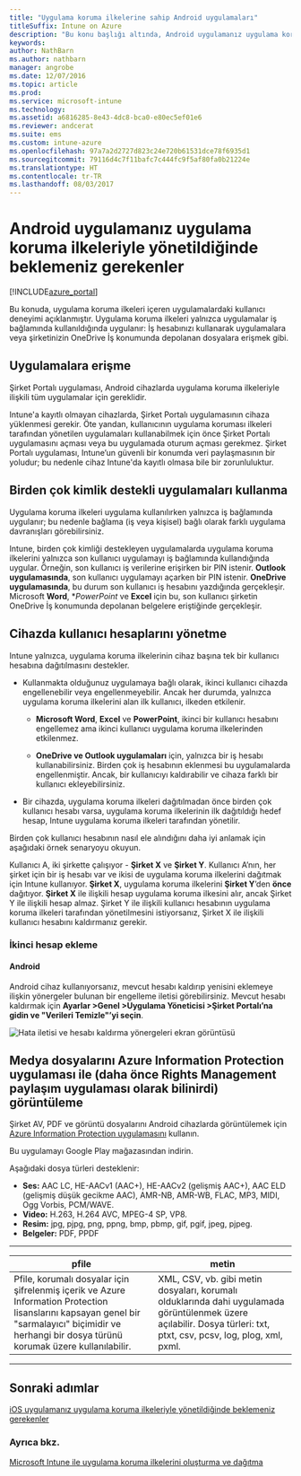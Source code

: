 ```yaml
---
title: "Uygulama koruma ilkelerine sahip Android uygulamaları"
titleSuffix: Intune on Azure
description: "Bu konu başlığı altında, Android uygulamanız uygulama koruma ilkeleriyle yönetildiğinde neler bekleyebileceğiniz açıklanır.\""
keywords: 
author: NathBarn
ms.author: nathbarn
manager: angrobe
ms.date: 12/07/2016
ms.topic: article
ms.prod: 
ms.service: microsoft-intune
ms.technology: 
ms.assetid: a6816285-8e43-4dc8-bca0-e80ec5ef01e6
ms.reviewer: andcerat
ms.suite: ems
ms.custom: intune-azure
ms.openlocfilehash: 97a7a2d2727d823c24e720b61531dce78f6935d1
ms.sourcegitcommit: 79116d4c7f11bafc7c444fc9f5af80fa0b21224e
ms.translationtype: HT
ms.contentlocale: tr-TR
ms.lasthandoff: 08/03/2017
---
```

# <a name="what-to-expect-when-your-android-app-is-managed-by-app-protection-policies"></a>Android uygulamanız uygulama koruma ilkeleriyle yönetildiğinde beklemeniz gerekenler 

[!INCLUDE[azure_portal](./includes/azure_portal.md)]

Bu konuda, uygulama koruma ilkeleri içeren uygulamalardaki kullanıcı deneyimi açıklanmıştır. Uygulama koruma ilkeleri yalnızca uygulamalar iş bağlamında kullanıldığında uygulanır: İş hesabınızı kullanarak uygulamalara veya şirketinizin OneDrive İş konumunda depolanan dosyalara erişmek gibi.
##  <a name="accessing-apps"></a>Uygulamalara erişme

Şirket Portalı uygulaması, Android cihazlarda uygulama koruma ilkeleriyle ilişkili tüm uygulamalar için gereklidir.

Intune'a kayıtlı olmayan cihazlarda, Şirket Portalı uygulamasının cihaza yüklenmesi gerekir. Öte yandan, kullanıcının uygulama koruması ilkeleri tarafından yönetilen uygulamaları kullanabilmek için önce Şirket Portalı uygulamasını açması veya bu uygulamada oturum açması gerekmez.
Şirket Portalı uygulaması, Intune’un güvenli bir konumda veri paylaşmasının bir yoludur; bu nedenle cihaz Intune'da kayıtlı olmasa bile bir zorunluluktur.


##  <a name="using-apps-with-multi-identity-support"></a>Birden çok kimlik destekli uygulamaları kullanma

Uygulama koruma ilkeleri uygulama kullanılırken yalnızca iş bağlamında uygulanır; bu nedenle bağlama (iş veya kişisel) bağlı olarak farklı uygulama davranışları görebilirsiniz.

Intune, birden çok kimliği destekleyen uygulamalarda uygulama koruma ilkelerini yalnızca son kullanıcı uygulamayı iş bağlamında kullandığında uygular.  Örneğin, son kullanıcı iş verilerine erişirken bir PIN istenir.  **Outlook uygulamasında**, son kullanıcı uygulamayı açarken bir PIN istenir. **OneDrive uygulamasında**, bu durum son kullanıcı iş hesabını yazdığında gerçekleşir.  Microsoft **Word**, **PowerPoint* ve **Excel** için bu, son kullanıcı şirketin OneDrive İş konumunda depolanan belgelere eriştiğinde gerçekleşir.
##  <a name="managing-user-accounts-on-the-device"></a>Cihazda kullanıcı hesaplarını yönetme

Intune yalnızca, uygulama koruma ilkelerinin cihaz başına tek bir kullanıcı hesabına dağıtılmasını destekler.

* Kullanmakta olduğunuz uygulamaya bağlı olarak, ikinci kullanıcı cihazda engellenebilir veya engellenmeyebilir. Ancak her durumda, yalnızca uygulama koruma ilkelerini alan ilk kullanıcı, ilkeden etkilenir.

  * **Microsoft Word**, **Excel** ve **PowerPoint**, ikinci bir kullanıcı hesabını engellemez ama ikinci kullanıcı uygulama koruma ilkelerinden etkilenmez.

  * **OneDrive ve Outlook uygulamaları** için, yalnızca bir iş hesabı kullanabilirsiniz.  Birden çok iş hesabının eklenmesi bu uygulamalarda engellenmiştir.  Ancak, bir kullanıcıyı kaldırabilir ve cihaza farklı bir kullanıcı ekleyebilirsiniz.


* Bir cihazda, uygulama koruma ilkeleri dağıtılmadan önce birden çok kullanıcı hesabı varsa, uygulama koruma ilkelerinin ilk dağıtıldığı hedef hesap, Intune uygulama koruma ilkeleri tarafından yönetilir.


Birden çok kullanıcı hesabının nasıl ele alındığını daha iyi anlamak için aşağıdaki örnek senaryoyu okuyun.

Kullanıcı A, iki şirkette çalışıyor - **Şirket X** ve **Şirket Y**. Kullanıcı A’nın, her şirket için bir iş hesabı var ve ikisi de uygulama koruma ilkelerini dağıtmak için Intune kullanıyor. **Şirket X**, uygulama koruma ilkelerini **Şirket Y**’den **önce** dağıtıyor. **Şirket X** ile ilişkili hesap uygulama koruma ilkesini alır, ancak Şirket Y ile ilişkili hesap almaz. Şirket Y ile ilişkili kullanıcı hesabının uygulama koruma ilkeleri tarafından yönetilmesini istiyorsanız, Şirket X ile ilişkili kullanıcı hesabını kaldırmanız gerekir.
### <a name="adding-a-second-account"></a>İkinci hesap ekleme
####  <a name="android"></a>Android
Android cihaz kullanıyorsanız, mevcut hesabı kaldırıp yenisini eklemeye ilişkin yönergeler bulunan bir engelleme iletisi görebilirsiniz.  Mevcut hesabı kaldırmak için **Ayarlar &gt;Genel &gt;Uygulama Yöneticisi &gt;Şirket Portalı’na gidin ve "Verileri Temizle"’yi seçin**.

![Hata iletisi ve hesabı kaldırma yönergeleri ekran görüntüsü](./media/android-switch-user.png)

##  <a name="viewing-media-files-with-the-azure-information-protection-app-previously-known-as-rights-management-sharing-app"></a>Medya dosyalarını Azure Information Protection uygulaması ile (daha önce Rights Management paylaşım uygulaması olarak bilinirdi) görüntüleme
Şirket AV, PDF ve görüntü dosyalarını Android cihazlarda görüntülemek için [Azure Information Protection uygulamasını](https://play.google.com/store/apps/details?id=com.microsoft.ipviewer) kullanın.

Bu uygulamayı Google Play mağazasından indirin.  

Aşağıdaki dosya türleri desteklenir:

* **Ses:** AAC LC, HE-AACv1 (AAC+), HE-AACv2 (gelişmiş AAC+), AAC ELD (gelişmiş düşük gecikme AAC), AMR-NB, AMR-WB, FLAC, MP3, MIDI, Ogg Vorbis, PCM/WAVE.
* **Video:** H.263, H.264 AVC, MPEG-4 SP, VP8.
* **Resim:** jpg, pjpg, png, ppng, bmp, pbmp, gif, pgif, jpeg, pjpeg.
* **Belgeler:** PDF, PPDF

------------
|**pfile**|**metin**|
|----|----|
|Pfile, korumalı dosyalar için şifrelenmiş içerik ve Azure Information Protection lisanslarını kapsayan genel bir "sarmalayıcı" biçimidir ve herhangi bir dosya türünü korumak üzere kullanılabilir.|XML, CSV, vb. gibi metin dosyaları, korumalı olduklarında dahi uygulamada görüntülenmek üzere açılabilir. Dosya türleri: txt, ptxt, csv, pcsv, log, plog, xml, pxml.|
---------------
## <a name="next-steps"></a>Sonraki adımlar
[iOS uygulamanız uygulama koruma ilkeleriyle yönetildiğinde beklemeniz gerekenler](app-protection-enabled-apps-ios.md)

### <a name="see-also"></a>Ayrıca bkz.
[Microsoft Intune ile uygulama koruma ilkelerini oluşturma ve dağıtma](app-protection-policies.md)
